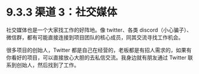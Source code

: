 # 9.3.3 渠道 3：社交媒体

社交媒体也是一个大家找工作的好阵地。像 twitter、各类 discord（小心骗子）、微信群，都有可能直接连接到项目团队的核心成员，同其交流寻找工作机会。

很多项目的创始人，Twitter 都是自己在经营的，老板都是有招人需求的，如果有你看好的项目，可以直接放心大胆的去私信交流。我身边就有朋友通过 Twitter 联系到创始人，然后找到了工作。